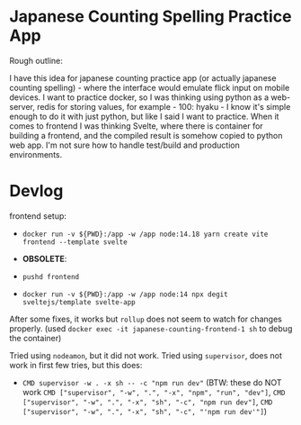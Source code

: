 # Japanese Counting Spelling Practice App

Rough outline:

I have this idea for japanese counting practice app (or actually japanese counting spelling) - where the interface would emulate flick input on mobile devices. I want to practice docker, so I was thinking using python as a web-server, redis for storing values, for example - 100: hyaku - I know it's simple enough to do it with just python, but like I said I want to practice. When it comes to frontend I was thinking Svelte, where there is container for building a frontend, and the compiled result is somehow copied to python web app. I'm not sure how to handle test/build and production environments. 


# Devlog
frontend setup:
- `docker run -v ${PWD}:/app -w /app node:14.18 yarn create vite frontend --template svelte`

- **OBSOLETE**:
- `pushd frontend`
- `docker run -v ${PWD}:/app -w /app node:14 npx degit sveltejs/template svelte-app`


After some fixes, it works but `rollup` does not seem to watch for changes properly.
(used `docker exec -it japanese-counting-frontend-1 sh` to debug the container)

Tried using `nodeamon`, but it did not work.
Tried using `supervisor`, does not work in first few tries, but this does:
- `CMD supervisor -w . -x sh -- -c "npm run dev"`
(BTW: these do NOT work `CMD ["supervisor", "-w", ".", "-x", "npm", "run", "dev"]`, `CMD ["supervisor", "-w", ".", "-x", "sh", "-c", "npm run dev"]`, `CMD ["supervisor", "-w", ".", "-x", "sh", "-c", "'npm run dev'"]`)

